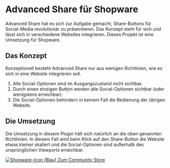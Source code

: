 # Advanced Share für Shopware

Advanced Share hat es sich zur Aufgabe gemacht, Share-Buttons für Social-Media revolutionär zu präsentieren. Das Konzept steht für sich und lässt sich in verschiedene Websites integrieren. Dieses Projekt ist eine Umsetzung für Shopware.

## Das Konzept

Konzeptionell besteht Advanced Share nur aus wenigen Richtlinien, wie es sich in eine Website integrieren soll.

1. Alle Social-Optionen sind im Ausgangszustand nicht sichtbar.
2. Durch einen einzigen Button werden alle Social-Optionen sichtbar (oder wenigstens erreichbar).
3. Die Social-Optionen behindern in keinem Fall die Bedienung der übrigen Website.

## Die Umsetzung

Die Umsetzung in diesem Plugin hält sich natürlich an die oben genannten Richtlinien. In diesem Fall wird beim Klick auf den Share-Button die Website etwas kleiner skaliert und die Social-Optionen sind außerhalb des ursprünglichen Viewports erreichbar.

[![Shopware-Icon (Blau)](https://de.shopware.com/media/image/sw-icon_blue16.png) Zum Community Store](https://store.shopware.com/hepta21674218489/advanced-share.html)
